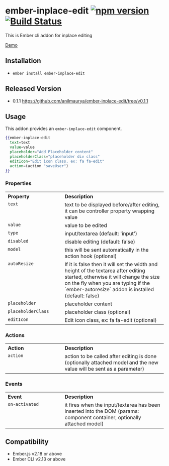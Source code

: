 # ember-inplace-edit [![npm version](https://badge.fury.io/js/ember-inplace-edit.svg)](https://badge.fury.io/js/ember-inplace-edit) [![Build Status](https://travis-ci.org/anilmaurya/ember-inplace-edit.svg?branch=master)](https://travis-ci.org/anilmaurya/ember-inplace-edit)

This is Ember cli addon for inplace editing

<a href="http://anilmaurya.github.io/ember-inplace-edit" target="_blank"> Demo </a>

## Installation

* `ember install ember-inplace-edit`

## Released Version
- 0.1.1 https://github.com/anilmaurya/ember-inplace-edit/tree/v0.1.1

## Usage
 This addon provides an `ember-inplace-edit` component.

```handlebars
{{ember-inplace-edit
  text=text
  value=value
  placeholder="Add Placeholder content"
  placeholderClass="placeholder div class"
  editIcon="Edit icon class, ex: fa fa-edit"
  action=(action "saveUser")
}}
```

### Properties

<table width="100%">
  <tr>
  	<th valign="top" width="165px" align="left">Property</th>
  	<th valign="top" align="left">Description</th>
  </tr>
  <tr>
    <td valign="top"><code>text</code></td>
    <td valign="top">text to be displayed before/after editing, it can be controller property wrapping value</td>
  </tr>
  <tr>
    <td valign="top"><code>value</code></td>
    <td valign="top">value to be edited</td>
  </tr>
  <tr>
    <td valign="top"><code>type</code></td>
    <td valign="top">input/textarea (default: 'input')</td>
  </tr>
  <tr>
    <td valign="top"><code>disabled</code></td>
    <td valign="top">disable editing (default: false)</td>
  </tr>
  <tr>
    <td valign="top"><code>model</code></td>
    <td valign="top">this will be sent automatically in the action hook (optional)</td>
  </tr>
  <tr>
    <td valign="top"><code>autoResize</code></td>
    <td valign="top">If it is false then it will set the width and height of the textarea after editing started, otherwise it will change the size on the fly when you are typing if the `ember-autoresize` addon is installed (default: false)</td>
  </tr>
  <tr>
    <td valign="top"><code>placeholder</code></td>
    <td valign="top">placeholder content</td>
  </tr>
  <tr>
    <td valign="top"><code>placeholderClass</code></td>
    <td valign="top">placeholder class (optional)</td>
  </tr>
  <tr>
    <td valign="top"><code>editIcon</code></td>
    <td valign="top">Edit icon class, ex: fa fa-edit (optional)</td>
  </tr>
</table>

### Actions

<table width="100%">
  <tr>
  	<th valign="top" width="165px" align="left">Action</th>
  	<th valign="top" align="left">Description</th>
  </tr>
  <tr>
    <td valign="top"><code>action</code></td>
    <td valign="top">action to be called after editing is done (optionally attached model and the new value will be sent as a parameter)</tr>
  </tr>
</table>

### Events

<table width="100%">
  <tr>
  	<th valign="top" width="165px" align="left">Event</th>
  	<th valign="top" align="left">Description</th>
  </tr>
  <tr>
    <td valign="top"><code>on-activated</code></td>
    <td valign="top">it fires when the input/textarea has been inserted into the DOM (params: component container, optionally attached model)</tr>
  </tr>
</table>

Compatibility
------------------------------------------------------------------------------

* Ember.js v2.18 or above
* Ember CLI v2.13 or above